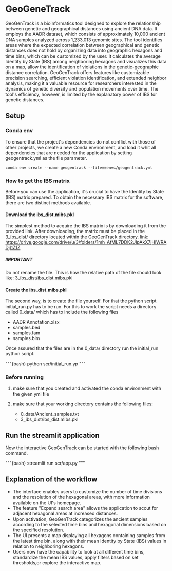 # GeoGeneTrack

GeoGenTrack is a bioinformatics tool designed to explore the relationship between genetic and geographical distances using ancient DNA data. It employs the AADR dataset, which consists of approximately 10,000 ancient DNA samples analyzed across 1,233,013 genomic sites. The tool identifies areas where the expected correlation between geographical and genetic distances does not hold by organizing data into geographic hexagons and time bins, which can be customized by the user. It calculates the average Identity by State (IBS) among neighboring hexagons and visualizes this data on a map, allow the identification of violations in the genetic-geographic distance correlation. GeoGenTrack offers features like customizable precision searching, efficient violation identification, and extended neighbor analysis, making it a valuable resource for researchers interested in the dynamics of genetic diversity and population movements over time. The tool's efficiency, however, is limited by the explanatory power of IBS for genetic distances.

## Setup

### Conda env

To ensure that the project's dependencies do not conflict with those of other projects, we create a new Conda environment, and load it whit all dependencies that are needed for the application by setting geogentrack.yml as the file parameter.

```{bash}
conda env create --name geogentrack --file==envs/geogentrack.yml
```

### How to get the IBS matrix

Before you can use the application, it's crucial to have the Identity by State (IBS) matrix prepared. To obtain the necessary IBS matrix for the software, there are two distinct methods available.

#### Download the ibs_dist.mibs.pkl

The simplest method to acquire the IBS matrix is by downloading it from the provided link. After downloading, the matrix must be placed in the 3_ibs_dist/ directory located within the GeoGenTrack directory.
link: <https://drive.google.com/drive/u/3/folders/1mh_AfML7DDK2JIpAkX7jHlWRADjI1Z1Z>

##### IMPORTANT

Do not rename the file.
This is how the relative path of the file should look like: 3_ibs_dist/ibs_dist.mibs.pkl

#### Create the ibs_dist.mibs.pkl

The second way, is to create the file yourself. For that the python script initial_run.py has to be run. For this to work the script needs a directory called 0_data/ which has to include the following files

- AADR Annotation.xlsx
- samples.bed
- samples.fam
- samples.bim

Once assured that the files are in the 0_data/ directory run the initial_run python script.

"""{bash}
python scr/initial_run.yp
"""

### Before running

1) make sure that you created and activated the conda environment with the given yml file

2) make sure that your working directory contains the following files:

    - 0_data/Ancient_samples.txt
    - 3_ibs_dist/ibs_dist.mibs.pkl

## Run the streamlit application

Now the interactive GeoGenTrack can be started with the following bash command.

"""{bash}
streamlit run scr/app.py
"""

## Explanation of the workflow

- The interface enables users to customize the number of time divisions and the resolution of the hexagonal areas, with more information available on the UI's homepage.
- The feature "Expand search area" allows the application to scout for adjacent hexagonal areas at increased distances.
- Upon activation, GeoGenTrack categorizes the ancient samples according to the selected time bins and hexagonal dimensions based on the specified resolution.
- The UI presents a map displaying all hexagons containing samples from the latest time bin, along with their mean Identity by State (IBS) values in relation to neighboring hexagons.
- Users now have the capability to look at all different time bins, standardize the mean IBS values, apply filters based on set thresholds,or explore the interactive map.
